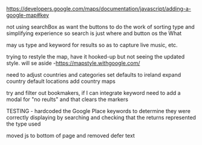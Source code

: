 <https://developers.google.com/maps/documentation/javascript/adding-a-google-map#key>

not using searchBox as want the buttons to do the work of sorting type and simplifying experience
so search is just where and button os the What

may us type and keyword for results so as to capture live music, etc.

trying to restyle the map, have it hooked-up but not seeing the updated style. will se aside -https://mapstyle.withgoogle.com/

need to adjust countries and categories
set defaults to ireland
expand country default locations
add country maps

try and filter out bookmakers, if I can integrate keyword
need to add a modal for "no reults" and that clears the markers

TESTING - hardcoded the Google Place keywords to determine they were correctly displaying by searching and checking that the returns represented the type used


moved js to bottom of page and removed defer text